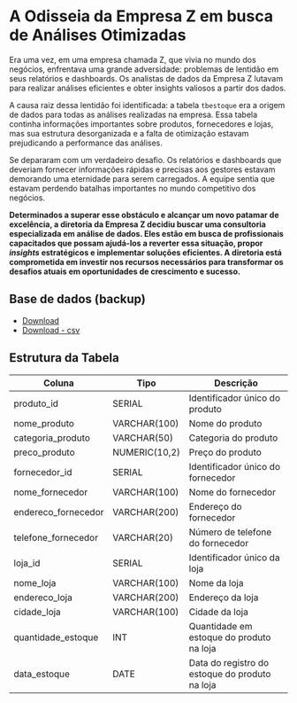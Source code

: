 # A Odisseia da Empresa Z em busca de Análises Otimizadas

Era uma vez, em uma empresa chamada Z, que vivia no mundo dos negócios, enfrentava uma grande adversidade: problemas de lentidão em seus relatórios e dashboards. Os analistas de dados da Empresa Z lutavam para realizar análises eficientes e obter insights valiosos a partir dos dados. 

A causa raiz dessa lentidão foi identificada: a tabela `tbestoque` era a origem de dados para todas as análises realizadas na empresa. Essa tabela continha informações importantes sobre produtos, fornecedores e lojas, mas sua estrutura desorganizada e a falta de otimização estavam prejudicando a performance das análises.

Se depararam com um verdadeiro desafio. Os relatórios e dashboards que deveriam fornecer informações rápidas e precisas aos gestores estavam demorando uma eternidade para serem carregados. A equipe sentia que estavam perdendo batalhas importantes no mundo competitivo dos negócios.

**Determinados a superar esse obstáculo e alcançar um novo patamar de excelência, a diretoria da Empresa Z decidiu buscar uma consultoria especializada em análise de dados. Eles estão em busca de profissionais capacitados que possam ajudá-los a reverter essa situação, propor *insights* estratégicos e implementar soluções eficientes. A diretoria está comprometida em investir nos recursos necessários para transformar os desafios atuais em oportunidades de crescimento e sucesso.**

## Base de dados (backup)
- [Download](https://github.com/aasouzaconsult/business_intelligence/blob/main/Case%20Estudo%20-%20Estoque/bd_estoque.sql)
- [Download - csv](https://github.com/aasouzaconsult/business_intelligence/blob/main/Case%20Estudo%20-%20Estoque/tbestoque.csv)

## Estrutura da Tabela

| Coluna               | Tipo            | Descrição                                        |
| -------------------- | --------------- | ------------------------------------------------ |
| produto_id           | SERIAL          | Identificador único do produto                   |
| nome_produto         | VARCHAR(100)    | Nome do produto                                  |
| categoria_produto    | VARCHAR(50)     | Categoria do produto                             |
| preco_produto        | NUMERIC(10,2)   | Preço do produto                                 |
| fornecedor_id        | SERIAL          | Identificador único do fornecedor                |
| nome_fornecedor      | VARCHAR(100)    | Nome do fornecedor                               |
| endereco_fornecedor  | VARCHAR(200)    | Endereço do fornecedor                           |
| telefone_fornecedor  | VARCHAR(20)     | Número de telefone do fornecedor                 |
| loja_id              | SERIAL          | Identificador único da loja                      |
| nome_loja            | VARCHAR(100)    | Nome da loja                                     |
| endereco_loja        | VARCHAR(200)    | Endereço da loja                                 |
| cidade_loja          | VARCHAR(100)    | Cidade da loja                                   |
| quantidade_estoque   | INT             | Quantidade em estoque do produto na loja          |
| data_estoque         | DATE            | Data do registro do estoque do produto na loja    |

